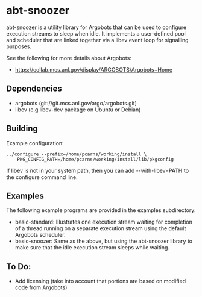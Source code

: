# abt-snoozer

abt-snoozer is a utility library for Argobots that can be used to configure
execution streams to sleep when idle.  It implements a user-defined pool and
scheduler that are linked together via a libev event loop for signalling
purposes.

See the following for more details about Argobots:

* https://collab.mcs.anl.gov/display/ARGOBOTS/Argobots+Home

##  Dependencies

* argobots (git://git.mcs.anl.gov/argo/argobots.git)
* libev (e.g libev-dev package on Ubuntu or Debian)

## Building

Example configuration:

    ../configure --prefix=/home/pcarns/working/install \
        PKG_CONFIG_PATH=/home/pcarns/working/install/lib/pkgconfig 

If libev is not in your system path, then you can add --with-libev=PATH to
the configure command line.

## Examples

The following example programs are provided in the examples subdirectory:

* basic-standard: Illustrates one execution stream waiting for completion of
  a thread running on a separate execution stream using the default Argobots
  scheduler.
* basic-snoozer: Same as the above, but using the abt-snoozer library to
  make sure that the idle execution stream sleeps while waiting.

## To Do:

* Add licensing (take into account that portions are based on modified code
  from Argobots)

